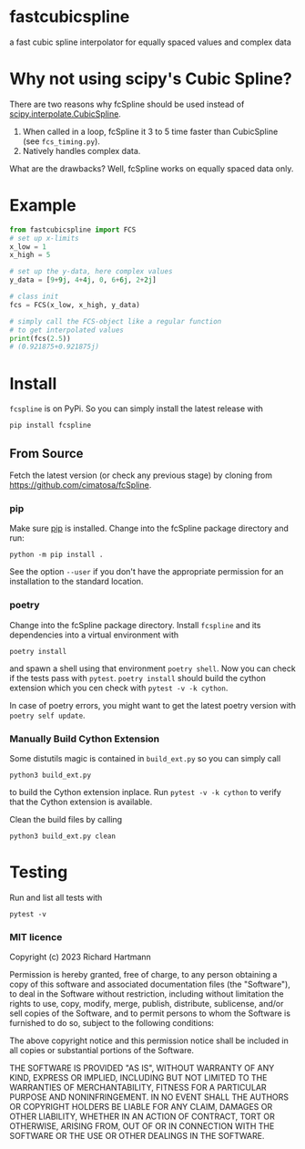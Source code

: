 # fastcubicspline
a fast cubic spline interpolator for equally spaced values and complex data

# Why not using scipy's Cubic Spline?

There are two reasons why fcSpline should be used instead 
of [scipy.interpolate.CubicSpline](https://docs.scipy.org/doc/scipy/reference/generated/scipy.interpolate.CubicSpline.html#scipy.interpolate.CubicSpline).

1) When called in a loop, fcSpline it 3 to 5 time faster than CubicSpline (see `fcs_timing.py`).
2) Natively handles complex data.

What are the drawbacks? Well, fcSpline works on equally spaced data only.

# Example

```python
from fastcubicspline import FCS
# set up x-limits
x_low = 1
x_high = 5

# set up the y-data, here complex values
y_data = [9+9j, 4+4j, 0, 6+6j, 2+2j]

# class init
fcs = FCS(x_low, x_high, y_data)

# simply call the FCS-object like a regular function
# to get interpolated values
print(fcs(2.5))
# (0.921875+0.921875j)
```

# Install

`fcspline` is on PyPi. So you can simply install the latest release with

    pip install fcspline

## From Source

Fetch the latest version (or check any previous stage) 
by cloning from https://github.com/cimatosa/fcSpline.

### pip

Make sure [pip](https://pip.pypa.io/en/stable/installation/) is installed.
Change into the fcSpline package directory and run:

    python -m pip install .

See the option `--user` if you don't have the appropriate permission
for an installation to the standard location.

### poetry

Change into the fcSpline package directory.
Install `fcspline` and its dependencies into a virtual environment with

    poetry install

and spawn a shell using that environment `poetry shell`.
Now you can check if the tests pass with `pytest`.
`poetry install` should build the cython extension which you cen check with `pytest -v -k cython`. 

In case of poetry errors, you might want to get the latest poetry version
with `poetry self update`.

### Manually Build Cython Extension

Some distutils magic is contained in `build_ext.py` so you can simply call

    python3 build_ext.py

to build the Cython extension inplace.
Run `pytest -v -k cython` to verify that the Cython extension is available.

Clean the build files by calling

    python3 build_ext.py clean


# Testing

Run and list all tests with

    pytest -v



### MIT licence
Copyright (c) 2023 Richard Hartmann

Permission is hereby granted, free of charge, to any person obtaining a copy
of this software and associated documentation files (the "Software"), to deal
in the Software without restriction, including without limitation the rights
to use, copy, modify, merge, publish, distribute, sublicense, and/or sell
copies of the Software, and to permit persons to whom the Software is
furnished to do so, subject to the following conditions:

The above copyright notice and this permission notice shall be included in all
copies or substantial portions of the Software.

THE SOFTWARE IS PROVIDED "AS IS", WITHOUT WARRANTY OF ANY KIND, EXPRESS OR
IMPLIED, INCLUDING BUT NOT LIMITED TO THE WARRANTIES OF MERCHANTABILITY,
FITNESS FOR A PARTICULAR PURPOSE AND NONINFRINGEMENT. IN NO EVENT SHALL THE
AUTHORS OR COPYRIGHT HOLDERS BE LIABLE FOR ANY CLAIM, DAMAGES OR OTHER
LIABILITY, WHETHER IN AN ACTION OF CONTRACT, TORT OR OTHERWISE, ARISING FROM,
OUT OF OR IN CONNECTION WITH THE SOFTWARE OR THE USE OR OTHER DEALINGS IN THE
SOFTWARE.

